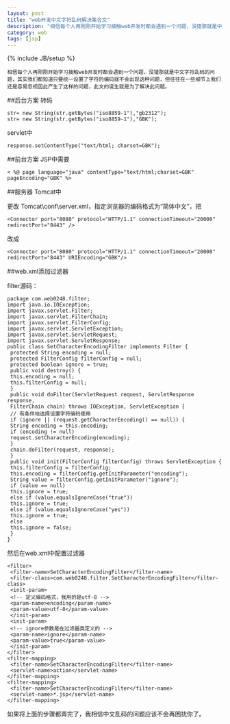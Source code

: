 ```yaml
---
layout: post
title: "web开发中文字符乱码解决集合文"
description: "相信每个人再刚刚开始学习接触web开发时都会遇到一个问题，没错那就是中文字符乱码的问题，其实我们都知道只要统一设置了字符的编码就不会出现这种问题，但往往在一些细节上我们还是容易忽视因此产生了这样的问题，此文的诞生就是为了解决此问题。"
category: web 
tags: [jsp]
---
```

{% include JB/setup %}

    相信每个人再刚刚开始学习接触web开发时都会遇到一个问题，没错那就是中文字符乱码的问题，其实我们都知道只要统一设置了字符的编码就不会出现这种问题，但往往在一些细节上我们还是容易忽视因此产生了这样的问题，此文的诞生就是为了解决此问题。

##后台方案
转码

    str= new String(str.getBytes("iso8859-1"),"gb2312");
    str= new String(str.getBytes("iso8859-1"),"GBK");

servlet中

    response.setContentType("text/html; charset=GBK");

##前台方案
JSP中需要

    < %@ page language="java" contentType="text/html;charset=GBK" pageEncoding="GBK" %>

##服务器 Tomcat中

更改 Tomcat\conf\server.xml，指定浏览器的编码格式为“简体中文”，把

    <Connector port="8080" protocol="HTTP/1.1" connectionTimeout="20000" redirectPort="8443" />

改成

    <Connector port="8080" protocol="HTTP/1.1" connectionTimeout="20000" redirectPort="8443" URIEncoding="GBK"/>

##web.xml添加过滤器

filter源码：

    package com.web0248.filter;
    import java.io.IOException;
    import javax.servlet.Filter;
    import javax.servlet.FilterChain;
    import javax.servlet.FilterConfig;
    import javax.servlet.ServletException;
    import javax.servlet.ServletRequest;
    import javax.servlet.ServletResponse;
    public class SetCharacterEncodingFilter implements Filter {
     protected String encoding = null;
     protected FilterConfig filterConfig = null;
     protected boolean ignore = true;
     public void destroy() {
     this.encoding = null;
     this.filterConfig = null;
     }
     public void doFilter(ServletRequest request, ServletResponse response,
     FilterChain chain) throws IOException, ServletException {
     // 有条件地选择设置字符编码使用
     if (ignore || (request.getCharacterEncoding() == null)) {
     String encoding = this.encoding;
     if (encoding != null)
     request.setCharacterEncoding(encoding);
     }
     chain.doFilter(request, response);
     }
     public void init(FilterConfig filterConfig) throws ServletException {
     this.filterConfig = filterConfig;
     this.encoding = filterConfig.getInitParameter("encoding");
     String value = filterConfig.getInitParameter("ignore");
     if (value == null)
     this.ignore = true;
     else if (value.equalsIgnoreCase("true"))
     this.ignore = true;
     else if (value.equalsIgnoreCase("yes"))
     this.ignore = true;
     else
     this.ignore = false;
     }
    }
   
然后在web.xml中配置过滤器

    <filter>
     <filter-name>SetCharacterEncodingFilter</filter-name>
     <filter-class>com.web0248.filter.SetCharacterEncodingFilter</filter-class>
     <init-param>
     <!-- 定义编码格式，我用的是utf-8 -->
     <param-name>encoding</param-name>
     <param-value>utf-8</param-value>
     </init-param>
     <init-param>
     <!-- ignore参数是在过滤器类定义的 -->
     <param-name>ignore</param-name>
     <param-value>true</param-value>
     </init-param>
    </filter>
    <filter-mapping>
     <filter-name>SetCharacterEncodingFilter</filter-name>
     <servlet-name>action</servlet-name>
    </filter-mapping>
    <filter-mapping>
     <filter-name>SetCharacterEncodingFilter</filter-name>
     <servlet-name>*.jsp</servlet-name>
    </filter-mapping>

如果将上面的步骤都弄完了，我相信中文乱码的问题应该不会再困扰你了。

    

